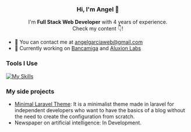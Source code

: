 <h3 align="center"> Hi, I'm Angel 👋 </h3>
<p align="center">I'm <strong>Full Stack Web Developer</strong> with 4 years of experience.<br />Check my content 👇!</p>

- 📧 You can contact me at angelgarciaweb@gmail.com
- 💼 Currently working on [Bancamiga](https://www.bancamiga.com/) and [Aluxion Labs](https://aluxion.com/)

<h3> Tools I Use </h3>

[![My Skills](https://skillicons.dev/icons?i=html,css,sass,bootstrap,tailwind,js,react,nextjs,flutter,firebase,supabase,nodejs,laravel,php,vite,postgres,mysql,wordpress,figma,xd,git,github,gitlab,aws)](https://jvngarcia.com)


<h3> My side projects </h3>

- [Minimal Laravel Theme](https://github.com/jvngarcia/minimal-theme): It is a minimalist theme made in laravel for independent developers who want to have the basics of a blog without the need to create the configuration from scratch.
- Newspaper on artificial intelligence: In Development.

